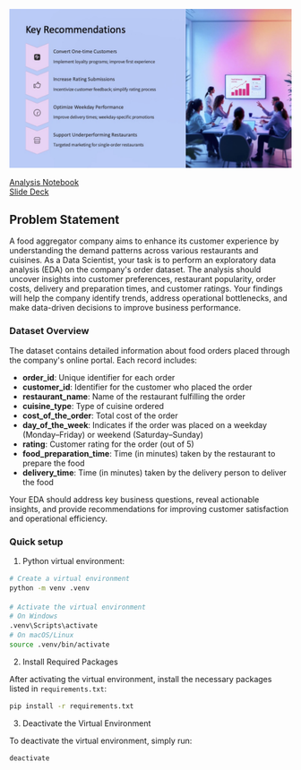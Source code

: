 ![](key_recommendations.jpg)

[Analysis Notebook](analyze_foodhub_orders.ipynb) <br>
[Slide Deck](FoodHubAnalysisSummary.pdf)

## Problem Statement

A food aggregator company aims to enhance its customer experience by understanding the demand patterns across various restaurants and cuisines. As a Data Scientist, your task is to perform an exploratory data analysis (EDA) on the company's order dataset. The analysis should uncover insights into customer preferences, restaurant popularity, order costs, delivery and preparation times, and customer ratings. Your findings will help the company identify trends, address operational bottlenecks, and make data-driven decisions to improve business performance.

### Dataset Overview

The dataset contains detailed information about food orders placed through the company's online portal. Each record includes:

- **order_id**: Unique identifier for each order
- **customer_id**: Identifier for the customer who placed the order
- **restaurant_name**: Name of the restaurant fulfilling the order
- **cuisine_type**: Type of cuisine ordered
- **cost_of_the_order**: Total cost of the order
- **day_of_the_week**: Indicates if the order was placed on a weekday (Monday–Friday) or weekend (Saturday–Sunday)
- **rating**: Customer rating for the order (out of 5)
- **food_preparation_time**: Time (in minutes) taken by the restaurant to prepare the food
- **delivery_time**: Time (in minutes) taken by the delivery person to deliver the food

Your EDA should address key business questions, reveal actionable insights, and provide recommendations for improving customer satisfaction and operational efficiency.

### Quick setup
1. Python virtual environment:

```bash
# Create a virtual environment
python -m venv .venv

# Activate the virtual environment
# On Windows
.venv\Scripts\activate
# On macOS/Linux
source .venv/bin/activate
```

2. Install Required Packages

After activating the virtual environment, install the necessary packages listed in `requirements.txt`:

```bash
pip install -r requirements.txt
```

3. Deactivate the Virtual Environment

To deactivate the virtual environment, simply run:

```bash
deactivate
```